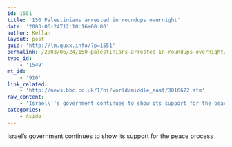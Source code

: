 ```yaml
---
id: 1551
title: '150 Palestinians arrested in roundups overnight'
date: '2003-06-24T12:10:16+00:00'
author: Kellan
layout: post
guid: 'http://lm.quxx.info/?p=1551'
permalink: /2003/06/24/150-palestinians-arrested-in-roundups-overnight/
typo_id:
    - '1549'
mt_id:
    - '910'
link_related:
    - 'http://news.bbc.co.uk/1/hi/world/middle_east/3016672.stm'
raw_content:
    - 'Israel\''s government continues to show its support for the peace process'
categories:
    - Aside
---
```


Israel’s government continues to show its support for the peace process